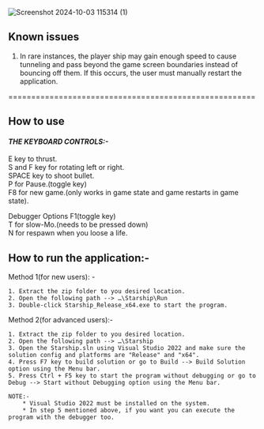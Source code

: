 
![Screenshot 2024-10-03 115314 (1)](https://github.com/user-attachments/assets/9c6ef364-3e48-4b2a-afbc-b190a761a81e)<br>

## Known issues

1. In rare instances, the player ship may gain enough speed to cause tunneling and pass beyond the game screen boundaries instead of bouncing off them. If this occurs, the user must manually restart the application.<br>

======================================================

## How to use<br>
#### *THE KEYBOARD CONTROLS:-*<br>
E key to thrust.<br>
S and F key for rotating left or right.<br> SPACE key to shoot bullet.<br>
P for Pause.(toggle key)<br>
F8 for new game.(only works in game state and game restarts in game state).<br>

Debugger Options F1(toggle key)<br>
T for slow-Mo.(needs to be pressed down)<br>
N for respawn when you loose a life.<br>

## How to run the application:-<br>

Method 1(for new users): -

	1. Extract the zip folder to you desired location.
	2. Open the following path --> …\Starship\Run
	3. Double-click Starship_Release_x64.exe to start the program.

Method 2(for advanced users):-

	1. Extract the zip folder to you desired location.
	2. Open the following path --> …\Starship
	3. Open the Starship.sln using Visual Studio 2022 and make sure the solution config and platforms are "Release" and "x64".
	4. Press F7 key to build solution or go to Build --> Build Solution option using the Menu bar.
	5. Press Ctrl + F5 key to start the program without debugging or go to Debug --> Start without Debugging option using the Menu bar.

	NOTE:- 	
		* Visual Studio 2022 must be installed on the system.
		* In step 5 mentioned above, if you want you can execute the program with the debugger too.
